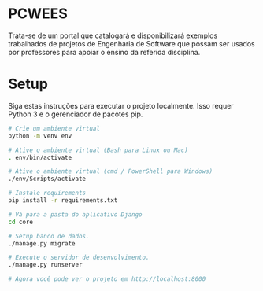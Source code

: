 # PCWEES
Trata-se de um portal que catalogará e disponibilizará exemplos trabalhados de projetos de Engenharia de Software que possam ser usados por professores para apoiar o ensino da referida disciplina.

# Setup
Siga estas instruções para executar o projeto localmente. Isso requer Python 3 e o gerenciador de pacotes pip.

```bash
# Crie um ambiente virtual
python -m venv env

# Ative o ambiente virtual (Bash para Linux ou Mac)
. env/bin/activate

# Ative o ambiente virtual (cmd / PowerShell para Windows)
./env/Scripts/activate

# Instale requirements
pip install -r requirements.txt

# Vá para a pasta do aplicativo Django
cd core

# Setup banco de dados.
./manage.py migrate

# Execute o servidor de desenvolvimento.
./manage.py runserver

# Agora você pode ver o projeto em http://localhost:8000
```
